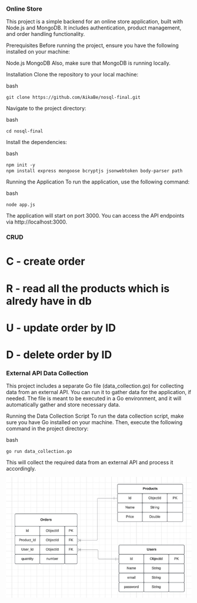 ### Online Store
This project is a simple backend for an online store application, built with Node.js and MongoDB. It includes authentication, product management, and order handling functionality.

Prerequisites
Before running the project, ensure you have the following installed on your machine:

Node.js
MongoDB
Also, make sure that MongoDB is running locally.

Installation
Clone the repository to your local machine:

bash
```
git clone https://github.com/AikaBe/nosql-final.git
```
Navigate to the project directory:

bash
```
cd nosql-final
```
Install the dependencies:

bash
```
npm init -y
npm install express mongoose bcryptjs jsonwebtoken body-parser path
```
Running the Application
To run the application, use the following command:

bash
```
node app.js
```
The application will start on port 3000. You can access the API endpoints via http://localhost:3000.

### CRUD 
# C - create order 
# R - read all the products which is alredy have in db
# U - update order by ID
# D - delete order by ID

### External API Data Collection
This project includes a separate Go file (data_collection.go) for collecting data from an external API. You can run it to gather data for the application, if needed. The file is meant to be executed in a Go environment, and it will automatically gather and store necessary data.

Running the Data Collection Script
To run the data collection script, make sure you have Go installed on your machine. Then, execute the following command in the project directory:

bash
```
go run data_collection.go
```
This will collect the required data from an external API and process it accordingly.

![erd_diagram](5305302827503054051.jpg)
